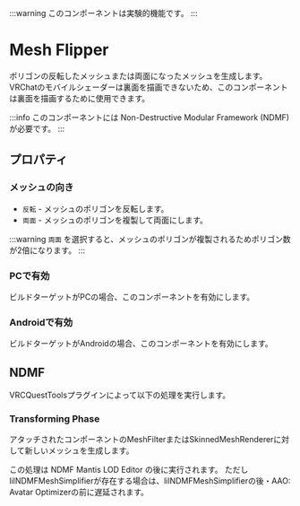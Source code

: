 :::warning
このコンポーネントは実験的機能です。
:::

# Mesh Flipper

ポリゴンの反転したメッシュまたは両面になったメッシュを生成します。
VRChatのモバイルシェーダーは裏面を描画できないため、このコンポーネントは裏面を描画するために使用できます。

:::info
このコンポーネントには Non-Destructive Modular Framework (NDMF) が必要です。
:::

## プロパティ

### メッシュの向き

- `反転` - メッシュのポリゴンを反転します。
- `両面` - メッシュのポリゴンを複製して両面にします。

:::warning
`両面` を選択すると、メッシュのポリゴンが複製されるためポリゴン数が2倍になります。
:::

### PCで有効

ビルドターゲットがPCの場合、このコンポーネントを有効にします。

### Androidで有効

ビルドターゲットがAndroidの場合、このコンポーネントを有効にします。

## NDMF

VRCQuestToolsプラグインによって以下の処理を実行します。

### Transforming Phase

アタッチされたコンポーネントのMeshFilterまたはSkinnedMeshRendererに対して新しいメッシュを生成します。

この処理は NDMF Mantis LOD Editor の後に実行されます。
ただしlilNDMFMeshSimplifierが存在する場合は、lilNDMFMeshSimplifierの後・AAO: Avatar Optimizerの前に遅延されます。
